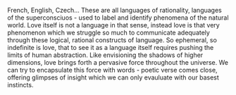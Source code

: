 French, English, Czech... These are all languages of rationality, languages of the superconsciuos - used to label and 
identify phenomena of the natural world. Love itself is not a language in that sense, instead love is that very 
phenomenon which we struggle so much to communicate adequately through these logical, rational constructs of language.
So ephemeral, so indefinite is love, that to see it as a language itself requires pushing the limits of human 
abstraction. Like envisioning the shadows of higher dimensions, love brings forth a pervasive force throughout the 
universe. We can try to encapsulate this force with words - poetic verse comes close, offering glimpses of insight 
which we can only evauluate with our basest instincts.

